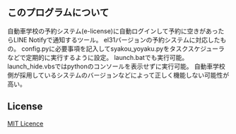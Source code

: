 ## このプログラムについて
自動車学校の予約システム(e-license)に自動ログインして予約に空きがあったらLINE Notifyで通知するツール。
el31バージョンの予約システムに対応したもの。
config.pyに必要事項を記入してsyakou_yoyaku.pyをタスクスケジューラなどで定期的に実行するように設定。
launch.batでも実行可能。launch_hide.vbsではpythonのコンソールを表示せずに実行可能。
自動車学校側が採用しているシステムのバージョンなどによって正しく機能しない可能性が高い。

## License
[MIT Licence](LICENSE.txt)